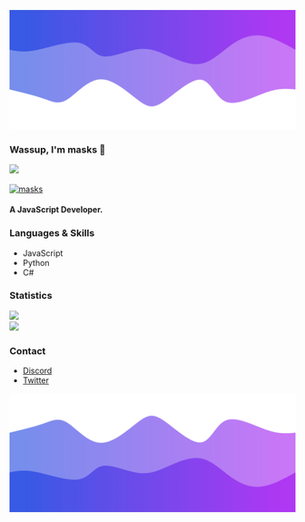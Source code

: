 ![Header](./header.png)

### Wassup, I'm masks 👋

![](https://komarev.com/ghpvc/?username=6galore) <br/>
<a href="https://discord.com/users/381767592295268363"><p><img align="center" src="https://discord.c99.nl/widget/theme-4/381767592295268363.png" alt="masks"/></a>
#### A JavaScript Developer.


### Languages & Skills

- JavaScript
- Python
- C#

### Statistics

![](https://github-readme-stats.vercel.app/api?username=xmasks&count_private=true&show_icons=true&theme=tokyonight) <br/>
![](https://github-readme-stats.vercel.app/api/wakatime?username=fallnx&theme=tokyonight)

### Contact

- [Discord](https://discord.com/users/381767592295268363)
- [Twitter](https://twitter.com/vmasksx)

![Footer](./footer.png)